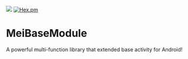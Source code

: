 [![](https://jitpack.io/v/HpWens/MeiBaseModule.svg)](https://jitpack.io/#HpWens/MeiBaseModule)
[![Hex.pm](https://img.shields.io/hexpm/l/plug.svg)](https://www.apache.org/licenses/LICENSE-2.0)

# MeiBaseModule
A powerful multi-function library that extended base activity for Android!
